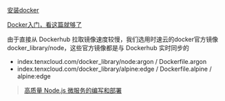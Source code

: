 [安装docker](https://docs.docker.com/docker-for-mac/install/#install-and-run-docker-for-mac)

[Docker入门，看这篇就够了](https://segmentfault.com/a/1190000009544565)

由于直接从 Dockerhub 拉取镜像速度较慢，我们选用时速云的docker官方镜像 docker_library/node，这些官方镜像都是与 Dockerhub 实时同步的

- index.tenxcloud.com/docker_library/node:argon / Dockerfile.argon
- index.tenxcloud.com/docker_library/alpine:edge / Dockerfile.alpine / alpine:edge

> [高质量 Node.js 微服务的编写和部署](https://segmentfault.com/a/1190000006166385)
